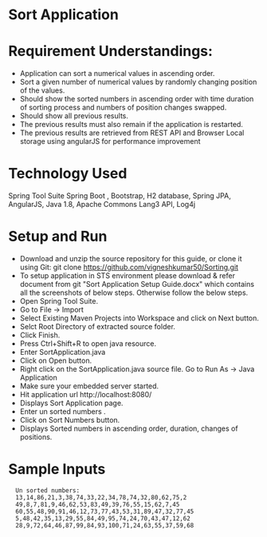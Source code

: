# Sort Application

# Requirement Understandings:
   - Application can sort a numerical values in ascending order.
   - Sort a given number of numerical values by randomly changing position of the values.
   - Should show the sorted numbers in ascending order with time duration of sorting process and numbers of position changes swapped. 
   - Should show all previous results.
   - The previous results must also remain if the application is restarted.
   - The previous results are retrieved from REST API and Browser Local storage using angularJS for performance improvement
   
  
# Technology Used
  Spring Tool Suite 
  Spring Boot ,
  Bootstrap,
  H2 database,
  Spring JPA,
  AngularJS,
  Java 1.8,
  Apache Commons Lang3 API,
  Log4j
  
# Setup and Run
   - Download and unzip the source repository for this guide, or clone it using Git: git clone https://github.com/vigneshkumar50/Sorting.git
   - To setup application in STS environment please download & refer document from git "Sort Application Setup Guide.docx" which contains all the screenshots of below steps. Otherwise follow the below steps.
   - Open Spring Tool Suite.
   - Go to File -> Import
   - Select Existing Maven Projects into Workspace and click on Next button.
   - Selct Root Directory of extracted source folder.
   - Click Finish.
   - Press Ctrl+Shift+R to open java resource.
   - Enter SortApplication.java
   - Click on Open button.
   - Right click on the SortApplication.java source file. Go to Run As -> Java Application
   - Make sure your embedded server started.
   - Hit application url http://localhost:8080/
   - Displays Sort Application page.
   - Enter un sorted numbers .
   - Click on Sort Numbers button.
   - Displays Sorted numbers in ascending order, duration, changes of positions.
   
# Sample Inputs
      Un sorted numbers:
      13,14,86,21,3,38,74,33,22,34,78,74,32,80,62,75,2
      49,8,7,81,9,46,62,53,83,49,39,76,55,15,62,7,45
      60,55,48,90,91,46,12,73,77,43,53,31,89,47,32,77,45
      5,48,42,35,13,29,55,84,49,95,74,24,70,43,47,12,62
      28,9,72,64,46,87,99,84,93,100,71,24,63,55,37,59,68
